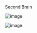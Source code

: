 Second Brain

![image](https://github.com/user-attachments/assets/54f13a0a-6600-4fda-b17b-180968160a61)

![image](https://github.com/user-attachments/assets/c7a7f114-57da-4ad8-b668-73c48fb9425e)


